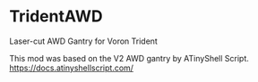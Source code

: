 # TridentAWD
Laser-cut AWD Gantry for Voron Trident

This mod was based on the V2 AWD gantry by ATinyShell Script. https://docs.atinyshellscript.com/
